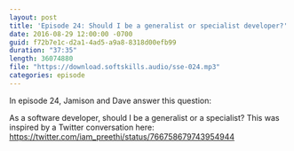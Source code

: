 ```yaml
---
layout: post
title: 'Episode 24: Should I be a generalist or specialist developer?'
date: 2016-08-29 12:00:00 -0700
guid: f72b7e1c-d2a1-4ad5-a9a8-8318d00efb99
duration: "37:35"
length: 36074880
file: "https://download.softskills.audio/sse-024.mp3"
categories: episode
---
```


In episode 24, Jamison and  Dave answer this question:

As a software developer, should I be a generalist or a specialist? This was inspired
by a Twitter conversation here:
<a href="https://twitter.com/iam_preethi/status/766758679743954944">https://twitter.com/iam_preethi/status/766758679743954944</a>

